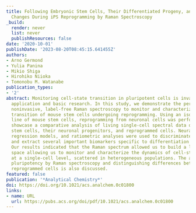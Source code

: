 ```yaml
---
title: Following Embryonic Stem Cells, Their Differentiated Progeny, and Cell-State
  Changes During iPS Reprogramming by Raman Spectroscopy
_build:
  render: never
  list: never
  publishResources: false
date: '2020-10-01'
publishDate: '2023-08-20T08:45:15.641455Z'
authors:
- Arno Germond
- Yulia Panina
- Mikio Shiga
- Hirohiko Niioka
- Tomonobu M. Watanabe
publication_types:
- '2'
abstract: Monitoring cell-state transition in pluripotent cells is invaluable for
  application and basic research. In this study, we demonstrate the pertinence of
  noninvasive, label-free Raman spectroscopy to monitor and characterize the cell-state
  transition of mouse stem cells undergoing reprogramming. Using an isogenic cell
  line of mouse stem cells, reprogramming from neuronal cells was performed, and we
  showcase a comparative analysis of living single-cell spectral data of the original
  stem cells, their neuronal progenitors, and reprogrammed cells. Neural network,
  regression models, and ratiometric analyses were used to discriminate the cell states
  and extract several important biomarkers specific to differentiation or reprogramming.
  Our results indicated that the Raman spectrum allowed us to build a low-dimensional
  space allowing us to monitor and characterize the dynamics of cell-state transition
  at a single-cell level, scattered in heterogeneous populations. The ability of monitoring
  pluripotency by Raman spectroscopy and distinguishing differences between ES and
  reprogrammed cells is also discussed.
featured: false
publication: '*Analytical Chemistry*'
doi: https://doi.org/10.1021/acs.analchem.0c01800
links:
- name: URL
  url: https://pubs.acs.org/doi/pdf/10.1021/acs.analchem.0c01800
---
```


